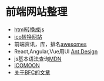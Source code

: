 <!--
 * @Description: 前端网站整理
 * @Author: shenxf
 * @Company: 魔笙科技
 * @Date: 2019-03-06 09:53:17
 -->
# 前端网站整理

* [html转换成js](https://www.html.cn/tool/html2js/)
* [ico转换网站](http://www.bitbug.net/)
* 前端资讯，库，排名[awesomes](https://www.awesomes.cn/)
* React,Angular,Vue用UI [Ant Design](https://ant.design/)
* js基本语法查询[MDN](https://developer.mozilla.org/zh-CN/)
* [ICOMOON](https://icomoon.io/app/#/select)
* [关于BFC的文章](https://www.zhangxinxu.com/wordpress/2015/02/css-deep-understand-flow-bfc-column-two-auto-layout/)